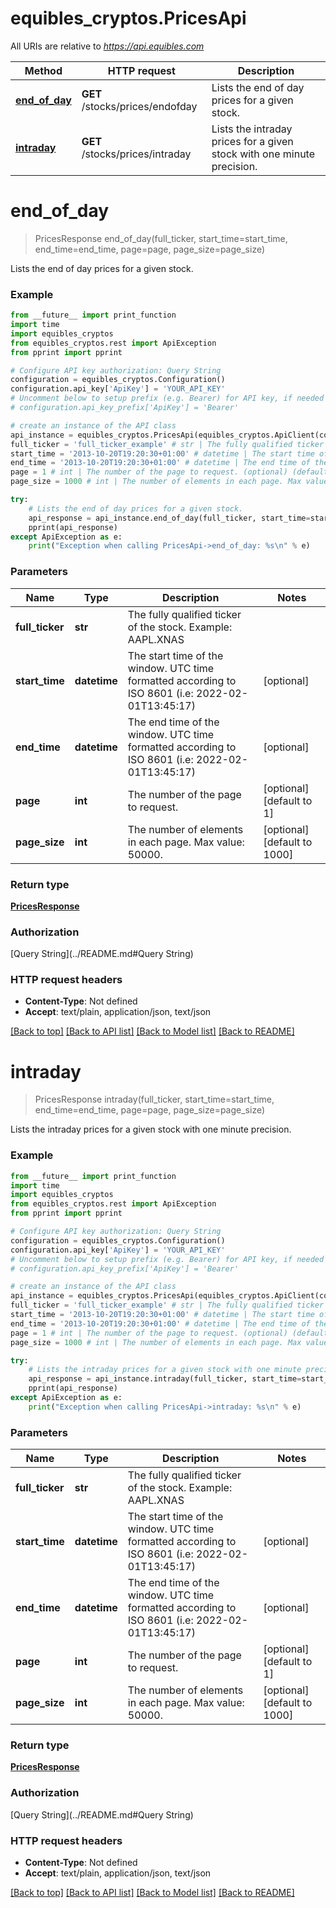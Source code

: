 # equibles_cryptos.PricesApi

All URIs are relative to *https://api.equibles.com*

Method | HTTP request | Description
------------- | ------------- | -------------
[**end_of_day**](PricesApi.md#end_of_day) | **GET** /stocks/prices/endofday | Lists the end of day prices for a given stock.
[**intraday**](PricesApi.md#intraday) | **GET** /stocks/prices/intraday | Lists the intraday prices for a given stock with one minute precision.

# **end_of_day**
> PricesResponse end_of_day(full_ticker, start_time=start_time, end_time=end_time, page=page, page_size=page_size)

Lists the end of day prices for a given stock.

### Example
```python
from __future__ import print_function
import time
import equibles_cryptos
from equibles_cryptos.rest import ApiException
from pprint import pprint

# Configure API key authorization: Query String
configuration = equibles_cryptos.Configuration()
configuration.api_key['ApiKey'] = 'YOUR_API_KEY'
# Uncomment below to setup prefix (e.g. Bearer) for API key, if needed
# configuration.api_key_prefix['ApiKey'] = 'Bearer'

# create an instance of the API class
api_instance = equibles_cryptos.PricesApi(equibles_cryptos.ApiClient(configuration))
full_ticker = 'full_ticker_example' # str | The fully qualified ticker of the stock. Example: AAPL.XNAS
start_time = '2013-10-20T19:20:30+01:00' # datetime | The start time of the window. UTC time formatted according to ISO 8601 (i.e: 2022-02-01T13:45:17) (optional)
end_time = '2013-10-20T19:20:30+01:00' # datetime | The end time of the window. UTC time formatted according to ISO 8601 (i.e: 2022-02-01T13:45:17) (optional)
page = 1 # int | The number of the page to request. (optional) (default to 1)
page_size = 1000 # int | The number of elements in each page. Max value: 50000. (optional) (default to 1000)

try:
    # Lists the end of day prices for a given stock.
    api_response = api_instance.end_of_day(full_ticker, start_time=start_time, end_time=end_time, page=page, page_size=page_size)
    pprint(api_response)
except ApiException as e:
    print("Exception when calling PricesApi->end_of_day: %s\n" % e)
```

### Parameters

Name | Type | Description  | Notes
------------- | ------------- | ------------- | -------------
 **full_ticker** | **str**| The fully qualified ticker of the stock. Example: AAPL.XNAS | 
 **start_time** | **datetime**| The start time of the window. UTC time formatted according to ISO 8601 (i.e: 2022-02-01T13:45:17) | [optional] 
 **end_time** | **datetime**| The end time of the window. UTC time formatted according to ISO 8601 (i.e: 2022-02-01T13:45:17) | [optional] 
 **page** | **int**| The number of the page to request. | [optional] [default to 1]
 **page_size** | **int**| The number of elements in each page. Max value: 50000. | [optional] [default to 1000]

### Return type

[**PricesResponse**](PricesResponse.md)

### Authorization

[Query String](../README.md#Query String)

### HTTP request headers

 - **Content-Type**: Not defined
 - **Accept**: text/plain, application/json, text/json

[[Back to top]](#) [[Back to API list]](../README.md#documentation-for-api-endpoints) [[Back to Model list]](../README.md#documentation-for-models) [[Back to README]](../README.md)

# **intraday**
> PricesResponse intraday(full_ticker, start_time=start_time, end_time=end_time, page=page, page_size=page_size)

Lists the intraday prices for a given stock with one minute precision.

### Example
```python
from __future__ import print_function
import time
import equibles_cryptos
from equibles_cryptos.rest import ApiException
from pprint import pprint

# Configure API key authorization: Query String
configuration = equibles_cryptos.Configuration()
configuration.api_key['ApiKey'] = 'YOUR_API_KEY'
# Uncomment below to setup prefix (e.g. Bearer) for API key, if needed
# configuration.api_key_prefix['ApiKey'] = 'Bearer'

# create an instance of the API class
api_instance = equibles_cryptos.PricesApi(equibles_cryptos.ApiClient(configuration))
full_ticker = 'full_ticker_example' # str | The fully qualified ticker of the stock. Example: AAPL.XNAS
start_time = '2013-10-20T19:20:30+01:00' # datetime | The start time of the window. UTC time formatted according to ISO 8601 (i.e: 2022-02-01T13:45:17) (optional)
end_time = '2013-10-20T19:20:30+01:00' # datetime | The end time of the window. UTC time formatted according to ISO 8601 (i.e: 2022-02-01T13:45:17) (optional)
page = 1 # int | The number of the page to request. (optional) (default to 1)
page_size = 1000 # int | The number of elements in each page. Max value: 50000. (optional) (default to 1000)

try:
    # Lists the intraday prices for a given stock with one minute precision.
    api_response = api_instance.intraday(full_ticker, start_time=start_time, end_time=end_time, page=page, page_size=page_size)
    pprint(api_response)
except ApiException as e:
    print("Exception when calling PricesApi->intraday: %s\n" % e)
```

### Parameters

Name | Type | Description  | Notes
------------- | ------------- | ------------- | -------------
 **full_ticker** | **str**| The fully qualified ticker of the stock. Example: AAPL.XNAS | 
 **start_time** | **datetime**| The start time of the window. UTC time formatted according to ISO 8601 (i.e: 2022-02-01T13:45:17) | [optional] 
 **end_time** | **datetime**| The end time of the window. UTC time formatted according to ISO 8601 (i.e: 2022-02-01T13:45:17) | [optional] 
 **page** | **int**| The number of the page to request. | [optional] [default to 1]
 **page_size** | **int**| The number of elements in each page. Max value: 50000. | [optional] [default to 1000]

### Return type

[**PricesResponse**](PricesResponse.md)

### Authorization

[Query String](../README.md#Query String)

### HTTP request headers

 - **Content-Type**: Not defined
 - **Accept**: text/plain, application/json, text/json

[[Back to top]](#) [[Back to API list]](../README.md#documentation-for-api-endpoints) [[Back to Model list]](../README.md#documentation-for-models) [[Back to README]](../README.md)

